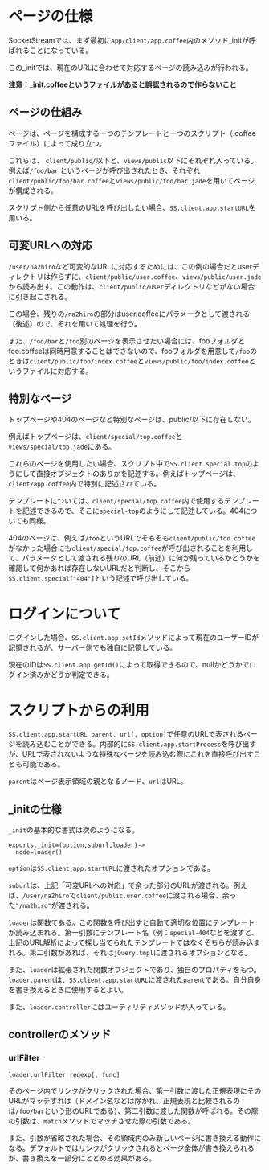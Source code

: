 # ページの仕様
SocketStreamでは、まず最初に`app/client/app.coffee`内のメソッド_initが呼ばれることになっている。

この_initでは、現在のURLに合わせて対応するページの読み込みが行われる。

**注意：_init.coffeeというファイルがあると誤認されるので作らないこと**

## ページの仕組み
ページは、ページを構成する一つのテンプレートと一つのスクリプト（.coffeeファイル）によって成り立つ。

これらは、 `client/public/`以下と、`views/public`以下にそれぞれ入っている。例えば`/foo/bar` というページが呼び出されたとき、それぞれ`client/public/foo/bar.coffee`と`views/public/foo/bar.jade`を用いてページが構成される。

スクリプト側から任意のURLを呼び出したい場合、`SS.client.app.startURL`を用いる。

## 可変URLへの対応
`/user/na2hiro`など可変的なURLに対応するためには、この例の場合だとuserディレクトリは作らずに、`client/public/user.coffee`、`views/public/user.jade`から読み出す。この動作は、`client/public/user`ディレクトリなどがない場合に引き起こされる。

この場合、残りの`/na2hiro`の部分はuser.coffeeにパラメータとして渡される（後述）ので、それを用いて処理を行う。

また、`/foo/bar`と`/foo`別のページを表示させたい場合には、fooフォルダとfoo.coffeeは同時用意することはできないので、fooフォルダを用意して`/foo`のときは`client/public/foo/index.coffee`と`views/public/foo/index.coffee`というファイルに対応する。

## 特別なページ
トップページや404のページなど特別なページは、public/以下に存在しない。

例えばトップページは、`client/special/top.coffee`と`views/special/top.jade`にある。

これらのページを使用したい場合、スクリプト中で`SS.client.special.top`のようにして直接オブジェクトのありかを記述する。例えばトップページは、`client/app.coffee`内で特別に記述されている。

テンプレートについては、`client/special/top.coffee`内で使用するテンプレートを記述できるので、そこに`special-top`のようにして記述している。404についても同様。

404のページは、例えば`/foo`というURLでそもそも`client/public/foo.coffee`がなかった場合にも`client/special/top.coffee`が呼び出されることを利用して、パラメータとして渡される残りのURL（前述）に何か残っているかどうかを確認して何かあれば存在しないURLだと判断し、そこから`SS.client.special["404"]`という記述で呼び出している。

# ログインについて
ログインした場合、`SS.client.app.setId`メソッドによって現在のユーザーIDが記憶されるが、サーバー側でも独自に記憶している。

現在のIDは`SS.client.app.getId()`によって取得できるので、nullかどうかでログイン済みかどうか判定できる。

# スクリプトからの利用
`SS.client.app.startURL parent, url[, option]`で任意のURLで表されるページを読み込むことができる。内部的に`SS.client.app.startProcess`を呼び出すが、URLで表されないような特殊なページを読み込む際にこれを直接呼び出すことも可能である。

`parent`はページ表示領域の親となるノード、`url`はURL。

## _initの仕様
`_init`の基本的な書式は次のようになる。

    exports._init=(option,suburl,loader)->
      node=loader()

`option`は`SS.client.app.startURL`に渡されたオプションである。

`suburl`は、上記「可変URLへの対応」で余った部分のURLが渡される。例えば、`/user/na2hiro`で`client/public.user.coffee`に渡される場合、余った`"/na2hiro"`が渡される。

`loader`は関数である。この関数を呼び出すと自動で適切な位置にテンプレートが読み込まれる。第一引数にテンプレート名（例：`special-404`などを渡すと、上記のURL解析によって探し当てられたテンプレートではなくそちらが読み込まれる。第二引数があれば、それは`jQuery.tmpl`に渡されるオプションとなる。

また、`loader`は拡張された関数オブジェクトであり、独自のプロパティをもつ。`loader.parent`は、`SS.client.app.startURL`に渡された`parent`である。自分自身を書き換えるときに使用するとよい。

また、`loader.controller`にはユーティリティメソッドが入っている。

## controllerのメソッド
### urlFilter
`loader.urlFilter regexp[, func]`

そのページ内でリンクがクリックされた場合、第一引数に渡した正規表現にそのURLがマッチすれば（ドメイン名などは除かれ、正規表現と比較されるのは`/foo/bar`という形のURLである）、第二引数に渡した関数が呼ばれる。その際の引数は、`match`メソッドでマッチさせた際の引数である。

また、引数が省略された場合、その領域内のみ新しいページに書き換える動作になる。デフォルトではリンクがクリックされるとページ全体が書き換えられるが、書き換えを一部分にとどめる効果がある。

